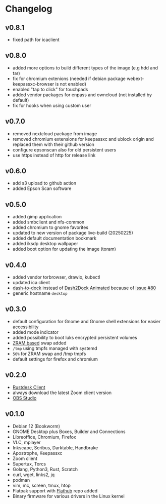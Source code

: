 # Changelog

## v0.8.1

- fixed path for icaclient

## v0.8.0

* added more options to build different types of the image (e.g hdd and tar)
* fix for chromium extenions (needed if debian package webext-keepassxc-browser is not enabled)
* enabled "tap to click" for touchpads
* added vendor packages for enpass and owncloud (not installed by default)
* fix for hooks when using custom user

## v0.7.0

* removed nextcloud package from image
* removed chromium extensions for keepassxc and ublock origin and replaced them with their github version
* configure epsonscan also for old persistent users
* use https instead of http for release link

## v0.6.0

* add s3 upload to github action
* added Epson Scan software

## v0.5.0

* added gimp application
* added smbclient and nfs-common
* added chromium to gnome favorites
* updated to new version of package live-build (20250225)
* added default documentation bookmark
* added iksdp desktop wallpaper
* added boot option for updating the image (toram)

## v0.4.0

* added vendor torbrowser, drawio, kubectl
* updated ica client
* [dash-to-dock](https://extensions.gnome.org/extension/307/dash-to-dock/) instead of [Dash2Dock Animated](https://extensions.gnome.org/extension/4994/dash2dock-lite/) because of [issue #80](https://github.com/batchworksde/iksdp_desktop/issues/80)
* generic hostname `desktop`

## v0.3.0

* default configuration for Gnome and Gnome shell extensions for easier accessibility
* added mode indicator
* added possibility to boot luks encrypted persistent volumes
* [ZRAM based](https://wiki.debian.org/ZRam) swap added
* `/tmp` using tmpfs managed with systemd
* `50%` for ZRAM swap and /tmp tmpfs
* default settings for firefox and chromium

## v0.2.0

* [Rustdesk Client](https://rustdesk.com/docs/en/client/)
* always download the latest Zoom client version
* [OBS Studio](https://obsproject.com/)

## v0.1.0

* Debian 12 (Bookworm)
* GNOME Desktop plus Boxes, Builder and Connections
* Libreoffice, Chromium, Firefox
* VLC, mplayer
* Inkscape, Scribus, Darktable, Handbrake
* Apostrophe, Keepassxc
* Zoom client
* Supertux, Torcs
* Golang, Python3, Rust, Scratch
* curl, wget, links2, jq
* podman
* vim, mc, screen, tmux, htop
* Flatpak support with [Flathub](https://flathub.org/) repo added
* Binary firmware for various drivers in the Linux kernel
